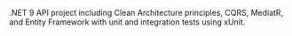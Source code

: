 .NET 9 API project including Clean Architecture principles, CQRS, MediatR, and Entity Framework with unit and integration tests using xUnit.
